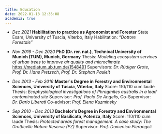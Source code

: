 ```yaml
---
title: Education
date: 2022-01-13 12:35:08
academia: true
---
```


-   _Dec 2021_
    __Habilitation to practice as Agronomist and Forester__
    State Exam, University of Tuscia, Viterbo, Italy
    Habilitation: _“Dottore Forestale”_

-   _Nov 2016 - Dec 2020_
    __PhD (Dr. rer. nat.), Technical University of Munich (TUM), Munich, Germany__
    Thesis: _Modeling ecosystem services of urban trees to improve air quality and microclimate_ https://mediatum.ub.tum.de/1548491
    Supervisors: _Dr. Rüdiger Grote_, _Prof. Dr. Hans Pretzsch_, _Prof. Dr. Stephan Pauleit_

-   _Dec 2013 - Feb 2016_
    __Master's Degree in Forestry and Environmental Sciences, University of Tuscia, Viterbo, Italy__
    Score: 110/110 cum laude
    Thesis: _Ecophysiological investigations of Phragmites australis in a lead contaminated site_
    Supervisor: _Prof. Paolo De Angelis_, Co-Supervisor: _Dr. Dario Liberati_
    Co-advisor: _Prof. Elena Kuzminsky_

-   _Sep 2010 - Dec 2013_
    __Bachelor's Degree in Forestry and Environmental Sciences, University of Basilicata, Potenza, Italy__
    Score: 110/110 cum laude
    Thesis: _Protected areas forest management. A case study: The Grotticelle Nature Reserve (PZ)_
    Supervisor: _Prof. Domenico Pierangeli_
